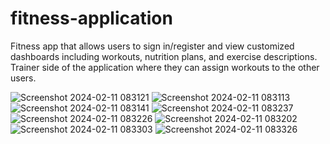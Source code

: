 ﻿# fitness-application

Fitness app that allows users to sign in/register and view customized dashboards including workouts, nutrition plans, and exercise descriptions.
Trainer side of the application where they can assign workouts to the other users.

![Screenshot 2024-02-11 083121](https://github.com/CScott17/fitness-application/assets/90429126/197ab82f-0aba-4a55-8977-397f66d28d34)
![Screenshot 2024-02-11 083113](https://github.com/CScott17/fitness-application/assets/90429126/c9827adf-9bb9-4044-af00-931081c095d5)
![Screenshot 2024-02-11 083141](https://github.com/CScott17/fitness-application/assets/90429126/9967b25b-b55f-4e1a-a22e-e010575c840e)
![Screenshot 2024-02-11 083237](https://github.com/CScott17/fitness-application/assets/90429126/d2806132-b2b3-4967-b1b1-ba41285855a1)
![Screenshot 2024-02-11 083226](https://github.com/CScott17/fitness-application/assets/90429126/eadcab12-da21-4493-a41a-cf87c40e8a17)
![Screenshot 2024-02-11 083202](https://github.com/CScott17/fitness-application/assets/90429126/61c2d508-56e6-497c-977d-5394272f370e)
![Screenshot 2024-02-11 083303](https://github.com/CScott17/fitness-application/assets/90429126/0e40a6bb-f09f-49db-a990-e95316e25fc2)
![Screenshot 2024-02-11 083326](https://github.com/CScott17/fitness-application/assets/90429126/ec1ee02e-c220-480f-b318-6d6440ce6d25)
